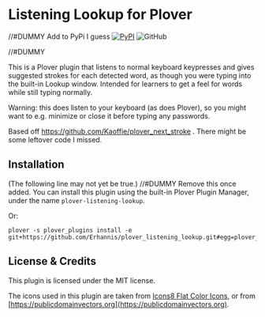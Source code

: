 # Listening Lookup for Plover
//#DUMMY Add to PyPi I guess
[![PyPI](https://img.shields.io/pypi/v/plover-next-stroke)](https://pypi.org/project/plover-listening-lookup/)
![GitHub](https://img.shields.io/github/license/Erhannis/plover_listening_lookup)

//#DUMMY

This is a Plover plugin that listens to normal keyboard keypresses and gives suggested strokes for each detected word, as though you were typing into the built-in Lookup window.  Intended for learners to get a feel for words while still typing normally.

Warning: this does listen to your keyboard (as does Plover), so you might want to e.g. minimize or close it before typing any passwords.

Based off https://github.com/Kaoffie/plover_next_stroke .  There might be some leftover code I missed.

## Installation

(The following line may not yet be true.) //#DUMMY Remove this once added.
You can install this plugin using the built-in Plover Plugin Manager, under the name `plover-listening-lookup`.

Or:
```
plover -s plover_plugins install -e git+https://github.com/Erhannis/plover_listening_lookup.git#egg=plover_listening_lookup
```

## License & Credits

This plugin is licensed under the MIT license.

The icons used in this plugin are taken from [Icons8 Flat Color Icons](https://github.com/icons8/flat-color-icons), or from [https://publicdomainvectors.org](https://publicdomainvectors.org).